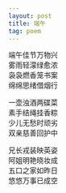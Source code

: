 ```yaml
---
layout: post
title: 端午
tag: poem
---
```


端午佳节万物兴<br />
雾雨轻濛绿愈浓<br />
袅袅燃香笼书案<br />
绵绵思绪借烟行

一壶浊酒两碟菜<br />
素手结绳挂香粽<br />
少儿无愁时顽劣<br />
双亲慈善回护中

兄长戎装映英姿<br />
阿姐明艳晓妆成<br />
五口之家如昨日<br />
悠悠万事已成空